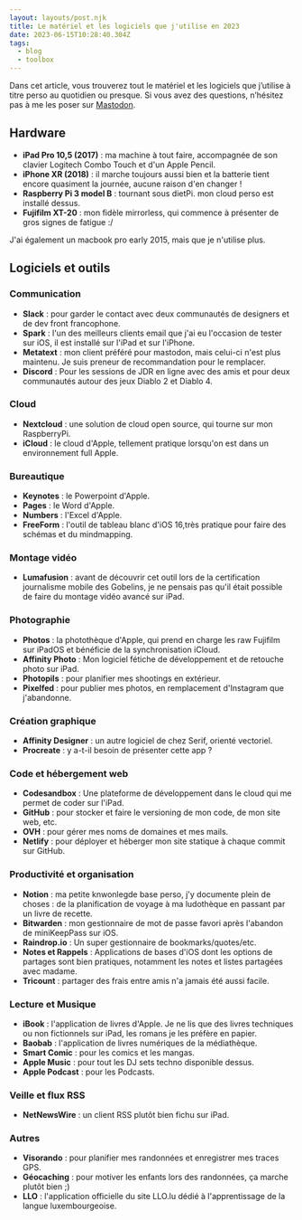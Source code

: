 ```yaml
---
layout: layouts/post.njk
title: Le matériel et les logiciels que j'utilise en 2023
date: 2023-06-15T10:28:40.304Z
tags:
  - blog
  - toolbox
---
```

Dans cet article, vous trouverez tout le matériel et les logiciels que j’utilise à titre perso au quotidien ou presque.
Si vous avez des questions, n’hésitez pas à me les poser sur [Mastodon](https://mastodon.social/@nbirckel).

## Hardware

* **iPad Pro 10,5 (2017)** : ma machine à tout faire, accompagnée de son clavier Logitech Combo Touch et d'un Apple Pencil.
* **iPhone XR (2018)** : il marche toujours aussi bien et la batterie tient encore quasiment la journée, aucune raison d'en changer !
* **Raspberry Pi 3 model B** : tournant sous dietPi. mon cloud perso est installé dessus.
* **Fujifilm XT-20** : mon fidèle mirrorless, qui commence à présenter de gros signes de fatigue :/

J'ai également un macbook pro early 2015, mais que je n'utilise plus.

## Logiciels et outils

### Communication

* **Slack** : pour garder le contact avec deux communautés de designers et de dev front francophone.
* **Spark** : l'un des meilleurs clients email que j'ai eu l'occasion de tester sur iOS, il est installé sur l'iPad et sur l'iPhone.
* **Metatext** : mon client préféré pour mastodon, mais celui-ci n'est plus maintenu. Je suis preneur de recommandation pour le remplacer.
* **Discord** : Pour les sessions de JDR en ligne avec des amis et pour deux communautés autour des jeux Diablo 2 et Diablo 4.

### Cloud

* **Nextcloud** : une solution de cloud open source, qui tourne sur mon RaspberryPi.
* **iCloud** : le cloud d'Apple, tellement pratique lorsqu'on est dans un environnement full Apple.

### Bureautique

* **Keynotes** : le Powerpoint d'Apple.
* **Pages** : le Word d'Apple.
* **Numbers** : l'Excel d'Apple.
* **FreeForm** : l'outil de tableau blanc d'iOS 16,très pratique pour faire des schémas et du mindmapping.

### Montage vidéo

* **Lumafusion** : avant de découvrir cet outil lors de la certification journalisme mobile des Gobelins, je ne pensais pas qu'il était possible de faire du montage vidéo avancé sur iPad.

### Photographie

* **Photos** : la photothèque d'Apple, qui prend en charge les raw Fujifilm sur iPadOS et bénéficie de la synchronisation iCloud.
* **Affinity Photo** : Mon logiciel fétiche de développement et de retouche photo sur iPad.
* **Photopils** : pour planifier mes shootings en extérieur.
* **Pixelfed** : pour publier mes photos, en remplacement d'Instagram que j'abandonne.

### Création graphique

* **Affinity Designer** : un autre logiciel de chez Serif, orienté vectoriel.
* **Procreate** : y a-t-il besoin de présenter cette app ?

### Code et hébergement web

* **Codesandbox** : Une plateforme de développement dans le cloud qui me permet de coder sur l'iPad.
* **GitHub** : pour stocker et faire le versioning de mon code, de mon site web, etc.
* **OVH** : pour gérer mes noms de domaines et mes mails.
* **Netlify** : pour déployer et héberger mon site statique à chaque commit sur GitHub.

### Productivité et organisation

* **Notion** : ma petite knwonlegde base perso, j'y documente plein de choses : de la planification de voyage à ma ludothèque en passant par un livre de recette.
* **Bitwarden** : mon gestionnaire de mot de passe favori après l'abandon de miniKeepPass sur iOS.
* **Raindrop.io** : Un super gestionnaire de bookmarks/quotes/etc.
* **Notes et Rappels** : Applications de bases d'iOS dont les options de partages sont bien pratiques, notamment les notes et listes partagées avec madame.
* **Tricount** : partager des frais entre amis n'a jamais été aussi facile.

### Lecture et Musique

* **iBook** : l'application de livres d'Apple. Je ne lis que des livres techniques ou non fictionnels sur iPad, les romans je les préfère en papier.
* **Baobab** : l'application de livres numériques de la médiathèque.
* **Smart Comic** : pour les comics et les mangas.
* **Apple Music** : pour tout les DJ sets techno disponible dessus.
* **Apple Podcast** : pour les Podcasts.

### Veille et flux RSS

* **NetNewsWire** : un client RSS plutôt bien fichu sur iPad.

### Autres

* **Visorando**  : pour planifier mes randonnées et enregistrer mes traces GPS.
* **Géocaching** : pour motiver les enfants lors des randonnées, ça marche plutôt bien ;)
* **LLO** : l'application officielle du site LLO.lu dédié à l'apprentissage de la langue luxembourgeoise.